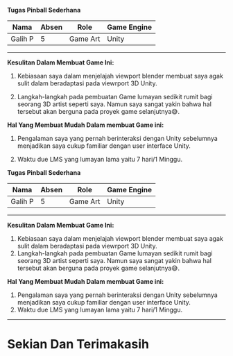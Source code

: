 **Tugas Pinball Sederhana**
  
| Nama |Absen | Role | Game Engine |
|--|--|--|--|
| Galih P|5  | Game Art | Unity |
***
**Kesulitan Dalam Membuat Game Ini:**
 1. Kebiasaan saya dalam menjelajah viewport blender membuat saya agak sulit dalam beradaptasi pada viewrport 3D Unity.

 2. Langkah-langkah pada pembuatan Game lumayan sedikit rumit bagi seorang 3D artist seperti saya. Namun saya sangat yakin bahwa hal tersebut akan berguna pada proyek game selanjutnya😅.

**Hal Yang Membuat Mudah Dalam membuat Game ini:**
 1. Pengalaman saya yang pernah berinteraksi dengan Unity sebelumnya menjadikan saya cukup familiar dengan user interface Unity.

 2. Waktu due LMS yang lumayan lama yaitu 7 hari/1 Minggu.

      
**Tugas Pinball Sederhana**
  
| Nama |Absen | Role | Game Engine |
|--|--|--|--|
| Galih P|5  | Game Art | Unity |
***
**Kesulitan Dalam Membuat Game Ini:**
 1. Kebiasaan saya dalam menjelajah viewport blender membuat saya agak sulit dalam beradaptasi pada viewrport 3D Unity.
 2. Langkah-langkah pada pembuatan Game lumayan sedikit rumit bagi seorang 3D artist seperti saya. Namun saya sangat yakin bahwa hal tersebut akan berguna pada proyek game selanjutnya😅.

**Hal Yang Membuat Mudah Dalam membuat Game ini:**
 1. Pengalaman saya yang pernah berinteraksi dengan Unity sebelumnya menjadikan saya cukup familiar dengan user interface Unity.
 2. Waktu due LMS yang lumayan lama yaitu 7 hari/1 Minggu.

      
****

 # Sekian Dan Terimakasih
 
 
